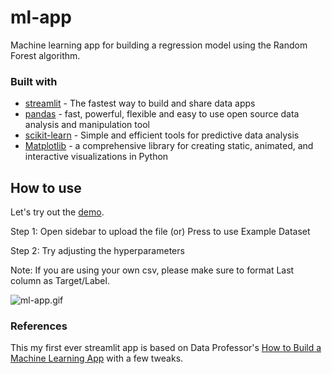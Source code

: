 # ml-app
Machine learning app for building a regression model using the Random Forest algorithm.

### Built with
+ [streamlit](https://www.streamlit.io/) - The fastest way to build and share data apps
+ [pandas](https://pandas.pydata.org/) - fast, powerful, flexible and easy to use open source data analysis and manipulation tool
+ [scikit-learn](https://scikit-learn.org/stable/) - Simple and efficient tools for predictive data analysis
+ [Matplotlib](https://matplotlib.org/) - a comprehensive library for creating static, animated, and interactive visualizations in Python

## How to use
Let's try out the [demo](placeholder).

Step 1: Open sidebar to upload the file (or) Press to use Example Dataset

Step 2: Try adjusting the hyperparameters

Note: If you are using your own csv, please make sure to format Last column as Target/Label.

![ml-app.gif](ml-app.gif)

### References
This my first ever streamlit app is based on Data Professor's [How to Build a Machine Learning App](https://www.youtube.com/watch?v=eT3JMZagMnE) with a few tweaks.

